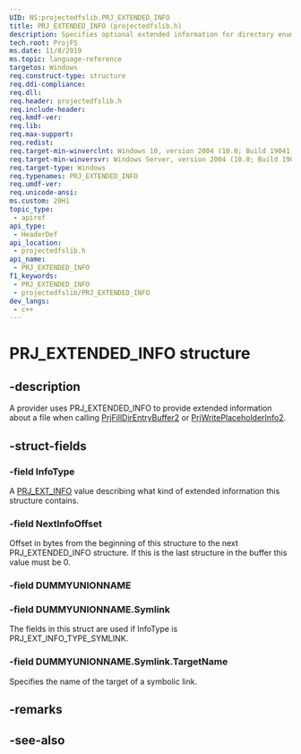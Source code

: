 ```yaml
---
UID: NS:projectedfslib.PRJ_EXTENDED_INFO
title: PRJ_EXTENDED_INFO (projectedfslib.h)
description: Specifies optional extended information for directory enumeration and placeholder information.
tech.root: ProjFS
ms.date: 11/8/2019
ms.topic: language-reference
targetos: Windows
req.construct-type: structure
req.ddi-compliance: 
req.dll: 
req.header: projectedfslib.h
req.include-header: 
req.kmdf-ver: 
req.lib: 
req.max-support: 
req.redist: 
req.target-min-winverclnt: Windows 10, version 2004 (10.0; Build 19041)
req.target-min-winversvr: Windows Server, version 2004 (10.0; Build 19041)
req.target-type: Windows
req.typenames: PRJ_EXTENDED_INFO
req.umdf-ver: 
req.unicode-ansi: 
ms.custom: 20H1
topic_type:
 - apiref
api_type:
 - HeaderDef
api_location:
 - projectedfslib.h
api_name:
 - PRJ_EXTENDED_INFO
f1_keywords:
 - PRJ_EXTENDED_INFO
 - projectedfslib/PRJ_EXTENDED_INFO
dev_langs:
 - c++
---
```


# PRJ_EXTENDED_INFO structure


## -description

A provider uses PRJ_EXTENDED_INFO to provide extended information about a file when calling <a href="/windows/desktop/api/projectedfslib/nf-projectedfslib-prjfilldirentrybuffer2">PrjFillDirEntryBuffer2</a> or <a href="/windows/desktop/api/projectedfslib/nf-projectedfslib-prjwriteplaceholderinfo2">PrjWritePlaceholderInfo2</a>.

## -struct-fields

### -field InfoType

A <a href="/windows/desktop/api/projectedfslib/ne-projectedfslib-prj_ext_info_type">PRJ_EXT_INFO</a> value describing what kind of extended information this structure contains.

### -field NextInfoOffset

Offset in bytes from the beginning of this structure to the next PRJ_EXTENDED_INFO structure.  If this is the last structure in the buffer this value must be 0.

### -field DUMMYUNIONNAME

### -field DUMMYUNIONNAME.Symlink

The fields in this struct are used if InfoType is PRJ_EXT_INFO_TYPE_SYMLINK.

### -field DUMMYUNIONNAME.Symlink.TargetName

Specifies the name of the target of a symbolic link.

## -remarks

## -see-also